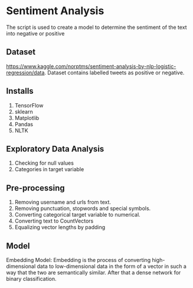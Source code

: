 # Sentiment Analysis
The script is used to create a model to determine the sentiment of the text into negative or positive

## Dataset
https://www.kaggle.com/norptms/sentiment-analysis-by-nlp-logistic-regression/data.
Dataset contains labelled tweets as positive or negative.

## Installs
1) TensorFlow
2) sklearn
3) Matplotlib
4) Pandas
5) NLTK

## Exploratory Data Analysis
1) Checking for null values
2) Categories in target variable

## Pre-processing
1) Removing username and urls from text. 
2) Removing punctuation, stopwords and special symbols.
3) Converting categorical target variable to numerical.
4) Converting text to CountVectors 
5) Equalizing vector lengths by padding

## Model
Embedding Model: Embedding is the process of converting high-dimensional data to low-dimensional data in the form of a vector in such a way that the two are semantically similar. After that a dense network for binary classification.
